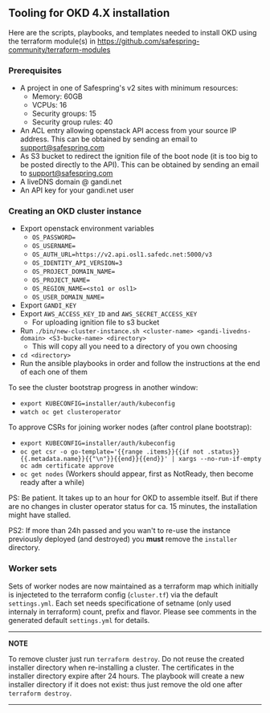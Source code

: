 ## Tooling for OKD 4.X installation

Here are the scripts, playbooks, and templates needed to install OKD
using the terraform module(s) in https://github.com/safespring-community/terraform-modules

### Prerequisites

* A project in one of Safespring's v2 sites with minimum resources:
  * Memory: 60GB
  * VCPUs: 16
  * Security groups: 15
  * Security group rules: 40
* An ACL entry allowing openstack API access from your source IP address. This can be obtained by sending an email to <support@safespring.com>
* As S3 bucket to redirect the ignition file of the boot node (it is too big to be posted directly to the API). This can be obtained by sending an email to <support@safespring.com>
* A liveDNS domain @ gandi.net
* An API key for your gandi.net user

### Creating an OKD cluster instance

* Export openstack environment variables
  * `OS_PASSWORD=`
  * `OS_USERNAME=`
  * `OS_AUTH_URL=https://v2.api.osl1.safedc.net:5000/v3`
  * `OS_IDENTITY_API_VERSION=3`
  * `OS_PROJECT_DOMAIN_NAME=`
  * `OS_PROJECT_NAME=`
  * `OS_REGION_NAME=<sto1 or osl1>`
  * `OS_USER_DOMAIN_NAME=`
* Export `GANDI_KEY`
* Export `AWS_ACCESS_KEY_ID` and `AWS_SECRET_ACCESS_KEY`
  * For uploading ignition file to s3 bucket
* Run `./bin/new-cluster-instance.sh <cluster-name> <gandi-livedns-domain> <S3-bucke-name> <directory>`
  * This will copy all you need to a directory of you own choosing
* `cd <directory>`
* Run the ansible playbooks in order and follow the instructions at the end of each one of them

To see the cluster bootstrap progress in another window:

* `export KUBECONFIG=installer/auth/kubeconfig`
* `watch oc get clusteroperator`

To approve CSRs for joining worker nodes (after control plane bootstrap):

* `export KUBECONFIG=installer/auth/kubeconfig`
* `oc get csr -o go-template='{{range .items}}{{if not .status}}{{.metadata.name}}{{"\n"}}{{end}}{{end}}' | xargs --no-run-if-empty oc adm certificate approve`
* `oc get nodes` (Workers should appear, first as NotReady, then become ready after a while)

PS: Be patient. It takes up to an hour for OKD to assemble itself. But if there are no changes in cluster operator status for ca. 15 minutes, the installation might have stalled.

PS2: If more than 24h passed and you wan't to re-use the instance previously deployed (and destroyed) you **must** remove the `installer` directory.

### Worker sets

Sets of worker nodes are now maintained as a terraform map which initially is
injecteted to the terraform config (`cluster.tf`) via the default
`settings.yml`.  Each set needs specificatione of setname (only used internaly
in terraform) count, prefix and flavor. Please see comments in the generated
default `settings.yml` for details.

---
**NOTE**

To remove cluster just run `terraform destroy`. Do not reuse the created
installer directory when re-installing a cluster. The certificates in the
installer directory expire after 24 hours. The playbook will create a new installer directory if it
does not exist: thus just remove the old one after `terraform destroy`.


---

